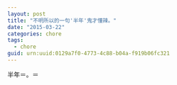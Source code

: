 ```yaml
---
layout: post
title: "不明所以的一句'半年'鬼才懂辣。"
date: "2015-03-22"
categories: chore
tags:
  - chore
guid: urn:uuid:0129a7f0-4773-4c88-b04a-f919b06fc321
---
```


半年＝。＝
